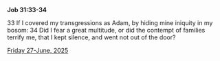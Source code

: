 **Job 31:33-34**

33 If I covered my transgressions as Adam, by hiding mine iniquity in my bosom: 34 Did I fear a great multitude, or did the contempt of families terrify me, that I kept silence, and went not out of the door?

[Friday 27-June, 2025](https://getbible.net/kjv/Job/31/33-34)
